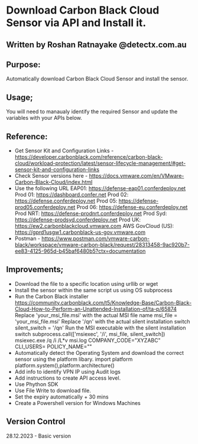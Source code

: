 # Download Carbon Black Cloud Sensor via API and Install it. 

##   Written by Roshan Ratnayake @detectx.com.au

##   Purpose: 

Automatically download Carbon Black Cloud Sensor and install the sensor.

##   Usage;

You will need to manaualy identify the required Sensor and update the variables with your APIs below.

##   Reference:
- Get Sensor Kit and Configuration Links - https://developer.carbonblack.com/reference/carbon-black-cloud/workload-protection/latest/sensor-lifecycle-management/#get-sensor-kit-and-configuration-links
- Check Sensor versions here - https://docs.vmware.com/en/VMware-Carbon-Black-Cloud/index.html
- Use the following URL
EAP01: https://defense-eap01.conferdeploy.net
Prod 01: https://dashboard.confer.net
Prod 02: https://defense.conferdeploy.net
Prod 05: https://defense-prod05.conferdeploy.net
Prod 06: https://defense-eu.conferdeploy.net
Prod NRT: https://defense-prodnrt.conferdeploy.net
Prod Syd: https://defense-prodsyd.conferdeploy.net
Prod UK: https://ew2.carbonblackcloud.vmware.com
AWS GovCloud (US): https://gprd1usgw1.carbonblack-us-gov.vmware.com
- Postman - https://www.postman.com/vmware-carbon-black/workspace/vmware-carbon-black/request/28313458-9ac920b7-ee83-4125-965d-b45baf6480b5?ctx=documentation

##   Improvements;

- Download the file to a specific location using urllib or wget
- Install the sensor within the same script us using OS subprocess
- Run the Carbon Black installer
https://community.carbonblack.com/t5/Knowledge-Base/Carbon-Black-Cloud-How-to-Perform-an-Unattended-Installation-of/ta-p/65874
Replace 'your_msi_file.msi' with the actual MSI file name
msi_file = 'your_msi_file.msi'
Replace '/qn' with the actual silent installation switch
silent_switch = '/qn'
Run the MSI executable with the silent installation switch
subprocess.call(['msiexec', '/i', msi_file, silent_switch])
msiexec.exe /q /i <Sensor Installer Path> /L*v msi.log COMPANY_CODE="XYZABC" CLI_USERS=<UserGroupSid> POLICY_NAME="<NAME Virtual Policy>"
- Automatically detect the Operating System and download the correct sensor using  the platform libary.
import platform platform.system(),platform.architecture()
- Add info to identify VPN IP using Audit logs
- Add instructions to create API access level.
- Use Phython SDK
- Use File Write to download file.
- Set the expiry automatically + 30 mins
- Create a Powershell version for Windows Machines

##     Version Control

 28.12.2023 - Basic version 
